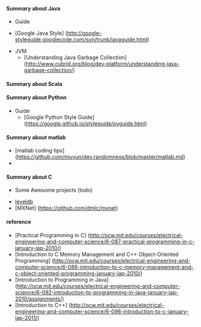 
#### Summary about Java
 * Guide
  - [Google Java Style] (http://google-styleguide.googlecode.com/svn/trunk/javaguide.html)
 
* JVM
  - [Understanding Java Garbage Collection] (http://www.cubrid.org/blog/dev-platform/understanding-java-garbage-collection/)

#### Summary about Scala

#### Summary about Python
* Guide
  - [Google Python Style Guide] (https://google.github.io/styleguide/pyguide.html)

#### Summary about matlab
  - [matlab coding tips] (https://github.com/muyun/dev.randomness/blob/master/matlab.md)
  - 
  
#### Summary about C
 * Some Awesome projects (todo)
  - [leveldb](https://github.com/google/leveldb)
  - [MXNet] (https://github.com/dmlc/mxnet)

  
#### reference
* [Practical Programming in C] (http://ocw.mit.edu/courses/electrical-engineering-and-computer-science/6-087-practical-programming-in-c-january-iap-2010/)
* [Introduction to C Memory Management and C++ Object-Oriented Programming] (http://ocw.mit.edu/courses/electrical-engineering-and-computer-science/6-088-introduction-to-c-memory-management-and-c-object-oriented-programming-january-iap-2010/)
* [Introduction to Programming in Java] (http://ocw.mit.edu/courses/electrical-engineering-and-computer-science/6-092-introduction-to-programming-in-java-january-iap-2010/assignments/)
* [Introduction to C++] (http://ocw.mit.edu/courses/electrical-engineering-and-computer-science/6-096-introduction-to-c-january-iap-2011/)
